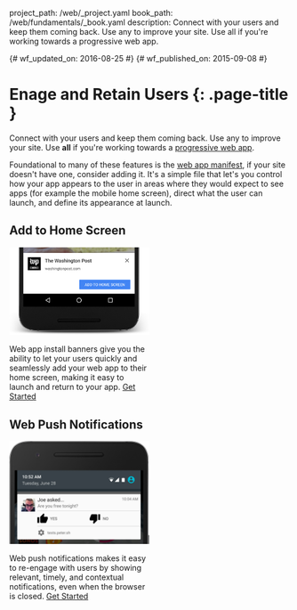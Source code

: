 project_path: /web/_project.yaml
book_path: /web/fundamentals/_book.yaml
description: Connect with your users and keep them coming back. Use any to improve your site. Use all if you're working towards a progressive web app.

{# wf_updated_on: 2016-08-25 #}
{# wf_published_on: 2015-09-08 #}

# Enage and Retain Users {: .page-title }

Connect with your users and keep them coming back. Use any to improve your
site. Use **all** if you're working towards a [progressive web app](/web/progressive-web-apps/).

Foundational to many of these features is the [web app manifest](web-app-manifest/),
if your site doesn't have one, consider adding it. It's a simple file that let's
you control how your app appears to the user in areas where they would expect
to see apps (for example the mobile home screen), direct what the user can 
launch, and define its appearance at launch.

<style>.wf-width-50 {width: 50%;}</style>

<div class="attempt-left wf-width-50">
  <h2>Add to Home Screen</h2>
  <a href="app-install-banners/">
    <img src="images/wapo-addtohs_framed.png">
  </a>
  <p>
    Web app install banners give you the ability to let your users quickly
    and seamlessly add your web app to their home screen, making it easy to
    launch and return to your app.
    <a href="app-install-banners/">Get Started</a>
  </p>
</div>
<div class="attempt-right wf-width-50">
  <h2>Web Push Notifications</h2>
  <a href="push-notifications/">
    <img src="push-notifications/images/joe-asked-contextual.png">
  </a>
  <p>
    Web push notifications makes it easy to re-engage with users by
    showing relevant, timely, and contextual notifications, even when 
    the browser is closed.
    <a href="push-notifications/">Get Started</a>
  </p>
</div>
